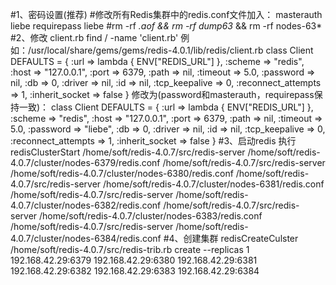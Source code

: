 #1、密码设置(推荐)
#修改所有Redis集群中的redis.conf文件加入： 
masterauth liebe 
requirepass liebe 
#rm -rf *.aof && rm -rf  dump63* && rm -rf nodes-63* 
#2、修改  client.rb
 find / -name 'client.rb'
 例如：/usr/local/share/gems/gems/redis-4.0.1/lib/redis/client.rb
 class Client
    DEFAULTS = {
      :url => lambda { ENV["REDIS_URL"] },
      :scheme => "redis",
      :host => "127.0.0.1",
      :port => 6379,
      :path => nil,
      :timeout => 5.0,
      :password => nil,
      :db => 0,
      :driver => nil,
      :id => nil,
      :tcp_keepalive => 0,
      :reconnect_attempts => 1,
      :inherit_socket => false
    }
	修改为(password和masterauth，requirepass保持一致)：
	class Client
    DEFAULTS = {
      :url => lambda { ENV["REDIS_URL"] },
      :scheme => "redis",
      :host => "127.0.0.1",
      :port => 6379,
      :path => nil,
      :timeout => 5.0,
      :password => "liebe",
      :db => 0,
      :driver => nil,
      :id => nil,
      :tcp_keepalive => 0,
      :reconnect_attempts => 1,
      :inherit_socket => false
    }
#3、启动redis
   执行redisClusterStart
/home/soft/redis-4.0.7/src/redis-server /home/soft/redis-4.0.7/cluster/nodes-6379/redis.conf
/home/soft/redis-4.0.7/src/redis-server /home/soft/redis-4.0.7/cluster/nodes-6380/redis.conf
/home/soft/redis-4.0.7/src/redis-server /home/soft/redis-4.0.7/cluster/nodes-6381/redis.conf
/home/soft/redis-4.0.7/src/redis-server /home/soft/redis-4.0.7/cluster/nodes-6382/redis.conf
/home/soft/redis-4.0.7/src/redis-server /home/soft/redis-4.0.7/cluster/nodes-6383/redis.conf
/home/soft/redis-4.0.7/src/redis-server /home/soft/redis-4.0.7/cluster/nodes-6384/redis.conf
#4、创建集群
   redisCreateCulster
/home/soft/redis-4.0.7/src/redis-trib.rb create --replicas 1 192.168.42.29:6379 192.168.42.29:6380  192.168.42.29:6381 192.168.42.29:6382 192.168.42.29:6383 192.168.42.29:6384
   